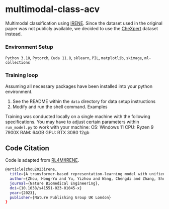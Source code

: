 # multimodal-class-acv
Multimodal classification using [IRENE](https://www.nature.com/articles/s41551-023-01045-x). Since the dataset used in the original paper was not publicly available, we decided to use the [CheXpert](https://stanfordmlgroup.github.io/competitions/chexpert) dataset instead.

### Environment Setup
`Python 3.10`, `Pytorch`, `Cuda 11.8`, `sklearn`, `PIL`, `matplotlib`, `skimage`, `ml-collections`

### Training loop
Assuming all necessary packages have been installed into your python environment.
1. See the README within the `data` directory for data setup instructions
2. Modify and run the shell command. Examples  

Training was conducted locally on a single machine with the following specifications. You may have to adjust certain parameters within `run_model.py` to work with your machine:
OS: Windows 11
CPU: Ryzen 9 7900X
RAM: 64GB
GPU: RTX 3080 12gb

## Code Citation
Code is adapted from [RL4M/IRENE](https://github.com/RL4M/IRENE).

```bash
@article{zhou2023irene,
  title={A transformer-based representation-learning model with unified processing of multimodal input for clinical diagnostics},
  author={Zhou, Hong-Yu and Yu, Yizhou and Wang, Chengdi and Zhang, Shu and Gao, Yuanxu and Pan, Jia and Shao, Jun and Lu, Guangming and Zhang, Kang and Li, Weimin},
  journal={Nature Biomedical Engineering},
  doi={10.1038/s41551-023-01045-x}
  year={2023},
  publisher={Nature Publishing Group UK London}
}
```